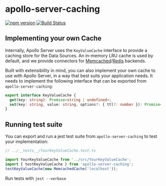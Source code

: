 # apollo-server-caching

[![npm version](https://badge.fury.io/js/apollo-server-caching.svg)](https://badge.fury.io/js/apollo-server-caching)
[![Build Status](https://circleci.com/gh/apollographql/apollo-server.svg?style=svg)](https://circleci.com/gh/apollographql/apollo-server)

## Implementing your own Cache

Internally, Apollo Server uses the `KeyValueCache` interface to provide a caching store for the Data Sources. An in-memory LRU cache is used by default, and we provide connectors for [Memcached](../apollo-server-memcached)/[Redis](../apollo-server-redis) backends.

Built with extensibility in mind, you can also implement your own cache to use with Apollo Server, in a way that best suits your application needs. It needs to implement the following interface that can be exported from `apollo-server-caching`:

```typescript
export interface KeyValueCache {
  get(key: string): Promise<string | undefined>;
  set(key: string, value: string, options?: { ttl?: number }): Promise<void>;
}
```

## Running test suite

You can export and run a jest test suite from `apollo-server-caching` to test your implementation:

```typescript
// ../__tests__/YourKeyValueCache.test.ts

import YourKeyValueCache from '../src/YourKeyValueCache';
import { testKeyValueCache } from 'apollo-server-caching';
testKeyValueCache(new MemcachedCache('localhost'));
```

Run tests with `jest --verbose`
